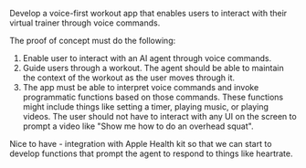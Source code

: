 Develop a voice-first workout app that enables users to interact with their virtual trainer through voice commands. 

The proof of concept must do the following:
1. Enable user to interact with an AI agent through voice commands. 
2. Guide users through a workout. The agent should be able to maintain the context of the workout as the user moves through it.
3. The app must be able to interpret voice commands and invoke programmatic functions based on those commands. These functions might include things like setting a timer, playing music, or playing videos. The user should not have to interact with any UI on the screen to prompt a video like "Show me how to do an overhead squat".

Nice to have - integration with Apple Health kit so that we can start to develop functions that prompt the agent to respond to things like heartrate.
